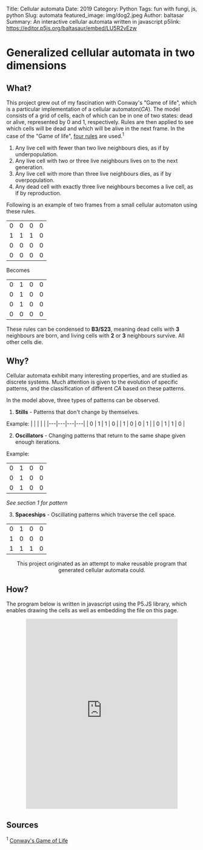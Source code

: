 Title: Cellular automata
Date: 2019
Category: Python
Tags: fun with fungi, js, python
Slug: automata
featured_image: img/dog2.jpeg
Author: baltasar
Summary: An interactive cellular automata written in javascript 
p5link: https://editor.p5js.org/baltasaur/embed/LU5R2vEzw

# Generalized cellular automata in two dimensions

## What?

This project grew out of my fascination with Conway's "Game of life", which is a particular implementation of a cellular automaton(*CA*). The model consists of a grid of cells, each of which can be in one of two states: dead or alive, represented by 0 and 1, respectively. Rules are then applied to see which cells will be dead and which will be alive in the next frame. In the case of the "Game of life", [four rules](https://en.wikipedia.org/wiki/Conway%27s_Game_of_Life#Rules) are used.<sup>1</sup>  

1. Any live cell with fewer than two live neighbours dies, as if by underpopulation.
2. Any live cell with two or three live neighbours lives on to the next generation.
3. Any live cell with more than three live neighbours dies, as if by overpopulation.
4. Any dead cell with exactly three live neighbours becomes a live cell, as if by reproduction.

Following is an example of two frames from a small cellular automaton using these rules.

|   |   |   |   |
|---|---|---|---|
| 0 | 0 | 0 | 0 |
| 1 | 1 | 1 | 0 |
| 0 | 0 | 0 | 0 |
| 0 | 0 | 0 | 0 |

Becomes

|   |   |   |   |
|---|---|---|---|
| 0 | 1 | 0 | 0 |
| 0 | 1 | 0 | 0 |
| 0 | 1 | 0 | 0 |
| 0 | 0 | 0 | 0 |

These rules can be condensed to **B3/S23**, meaning dead cells with **3** neighbours are born, and living cells with **2** or **3** neighbours survive. All other cells die.  


## Why?
Cellular automata exhibit many interesting properties, and are studied as discrete systems. Much attention is given to the evolution of specific patterns, and the classification of different *CA* based on these patterns.

In the model above, three types of patterns can be observed.

1. **Stills** - Patterns that don't change by themselves.

Example:
|   |   |   |   |
|---|---|---|---|
| 0 | 1 | 1 | 0 |
| 1 | 0 | 0 | 1 |
| 0 | 1 | 1 | 0 |

    
2. **Oscillators** - Changing patterns that return to the same shape given enough iterations.  

Example:

|   |   |   |   |
|---|---|---|---|
| 0 | 1 | 0 | 0 |
| 0 | 1 | 0 | 0 |
| 0 | 1 | 0 | 0 |

*See section 1 for pattern*

3. **Spaceships** - Oscillating patterns which traverse the cell space.

|   |   |   |   |
|---|---|---|---|
| 0 | 1 | 0 | 0 |
| 1 | 0 | 0 | 0 |
| 1 | 1 | 1 | 0 |

<p style="text-align:center">	
This project originated as an attempt to make reusable program that generated cellular automata could.
</p>

## How?
The program below is written in javascript using the P5.JS library, which enables drawing the cells as well as embedding the file on this page.


<p style="text-align:center">	
<iframe style="width:400px; height: 500px; overflow: hidden;"  scrolling="no" frameborder="0" src="https://editor.p5js.org/baltasaur/embed/LU5R2vEzw"></iframe> 
</p>

## Sources
<sup>1</sup> [Conway's Game of Life](www.en.wikipedia.org/wiki/Conway%27s_Game_of_Life)
